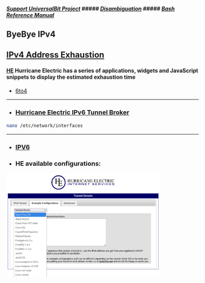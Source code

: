 ##### [Support UniversalBit Project](https://github.com/universalbit-dev/universalbit-dev/tree/main/support)   ##### [Disambiguation](https://en.wikipedia.org/wiki/Wikipedia:Disambiguation)   ##### [Bash Reference Manual](https://www.gnu.org/software/bash/manual/html_node/index.html)

## ByeBye IPv4
## [IPv4 Address Exhaustion](https://en.wikipedia.org/wiki/IPv4_address_exhaustion)

#### [HE](https://ipv6.he.net/statistics/) Hurricane Electric has a series of applications, widgets and JavaScript snippets to display the estimated exhaustion time
* [6to4](https://github.com/universalbit-dev/HArmadillium/blob/main/6to4.md)
---

* ### [Hurricane Electric IPv6 Tunnel Broker](https://tunnelbroker.net/)
```bash
nano /etc/network/interfaces
```
---

* ### [IPV6](https://en.wikipedia.org/wiki/IPv6)

* ### HE available configurations:
<img src="https://github.com/universalbit-dev/universalbit-dev/blob/main/ipv4toipv6/images/he_net_interfaces.png" width="80%"></img>
